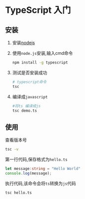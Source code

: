 

# TypeScript 入门



## 安装

1. 安装[nodejs](https://nodejs.org/zh-cn/)

1. 使用`node.js`安装,输入cmd命令

   ```sh
   npm install -g typescript
   ```

1. 测试是否安装成功

   ```sh
   # typescript命令
   tsc  
   ```

1. 编译成`javascript`

   ```sh
   #将ts 编译成js
   tsc demo.ts
   ```

## 使用

查看版本号

```sh
tsc -v
```

第一行代码,保存格式为`hello.ts`

```ts
let message:string = "Hello World" 
console.log(message);
```

执行代码,该命令会将`ts`转换为`js`代码

```
tsc hello.ts
```




